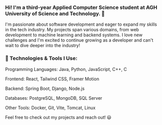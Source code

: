 ### Hi! I'm a third-year Applied Computer Science student at AGH  University of Science and Technology. 👋

I'm passionate about software development and eager to expand my skills in the tech industry. My projects span various domains, from web development to machine learning and backend systems. I love new challenges and I'm excited to continue growing as a developer and can't wait to dive deeper into the industry!

### 🔧 Technologies & Tools I Use:

Programming Languages: Java, Python, JavaScript, C++, C

Frontend: React, Tailwind CSS, Framer Motion

Backend: Spring Boot, Django, Node.js

Databases: PostgreSQL, MongoDB, SQL Server

Other Tools: Docker, Git, Vite, Tomcat, Linux

Feel free to check out my projects and reach out! 😃
